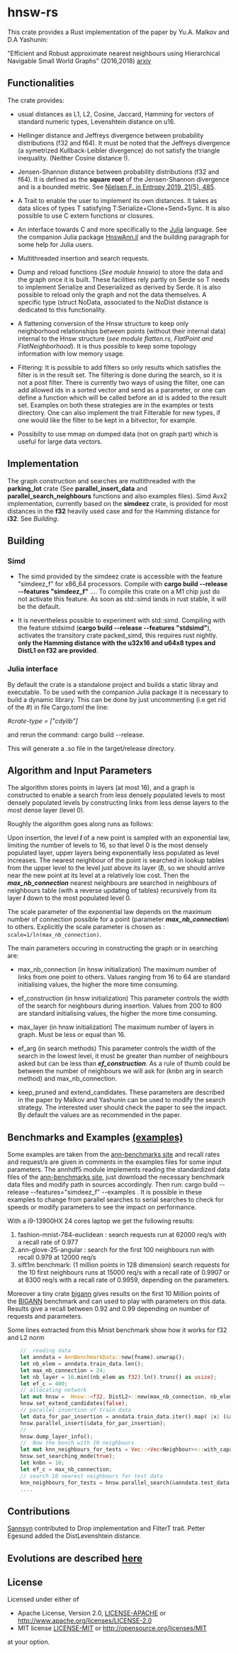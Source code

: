 # hnsw-rs

This crate provides a Rust implementation of the paper by Yu.A. Malkov and D.A Yashunin:

"Efficient and Robust approximate nearest neighbours using Hierarchical Navigable Small World Graphs" (2016,2018)
[arxiv](https://arxiv.org/abs/1603.09320)



## Functionalities

The crate provides:

* usual distances as L1, L2, Cosine, Jaccard, Hamming for vectors of standard numeric types, Levenshtein distance on u16.

* Hellinger distance and Jeffreys divergence between probability distributions (f32 and f64). It must be noted that the Jeffreys divergence
(a symetrized Kullback-Leibler divergence) do not satisfy the triangle inequality. (Neither Cosine distance !).

* Jensen-Shannon distance between probability distributions (f32 and f64). It is defined as the **square root** of the Jensen-Shannon divergence and is a bounded metric. See [Nielsen F. in Entropy 2019, 21(5), 485](https://doi.org/10.3390/e21050485).

* A Trait to enable the user to implement its own distances.
  It takes as data slices of types T satisfying T:Serialize+Clone+Send+Sync. It is also possible to use C extern functions or closures.

* An interface towards C and more specifically to the [Julia](https://julialang.org/) language.
See the companion Julia package [HnswAnn.jl](https://gitlab.com/jpboth/HnswAnn.jl) and the building paragraph for some help for Julia users.

* Multithreaded insertion and search requests.

* Dump and reload functions (*See module hnswio*) to store the data and the graph once it is built. These facilities rely partly on Serde so T needs to implement Serialize and Deserialized as derived by Serde.
  It is also possible to reload only the graph and not the data themselves. A specific type (struct NoData, associated to the NoDist distance is dedicated to this functionality.

* A flattening conversion of the Hnsw structure to keep only neighborhood relationships between points (without their internal data) internal to the Hnsw structure (*see module flatten.rs, FlatPoint and FlatNeighborhood*). It is thus possible to keep some topology information with low memory usage.

* Filtering: It is possible to add filters so only results which satisfies the filter is in the result set. The filtering is done during the search, so it is not a post filter. There is currently two ways of using the filter, one can add allowed ids in a sorted vector and send as a parameter, or one can define a function which will be called before an id is added to the result set.
Examples on both these strategies are in the examples or tests directory. One can also implement the trait Filterable for new types, if one would like the filter to be kept in a bitvector, for example.

* Possibilty to use mmap on dumped data (not on graph part) which is useful for large data vectors.

## Implementation

The graph construction and searches are multithreaded with the **parking_lot** crate (See **parallel_insert_data** and **parallel_search_neighbours** functions and also examples files).
Simd Avx2 implementation, currently based on the **simdeez** crate, is provided for most distances in the **f32** heavily used case and for the Hamming distance for **i32**. See *Building*.

## Building

### Simd

* The simd provided by the simdeez crate is accessible with the feature "simdeez_f" for x86_64 processors.
Compile with **cargo build --release --features "simdeez_f"** ....
To compile this crate on a M1 chip just do not activate this feature.
As soon as std::simd lands in rust stable, it will be the default.

* It is nevertheless possible to experiment with std::simd. Compiling with the feature stdsimd
  (**cargo build --release --features "stdsimd"**), activates the transitory crate packed_simd, this requires rust nightly.
  **only the Hamming distance with the u32x16 and u64x8 types and DistL1 on f32 are provided**.

### Julia interface

By default the crate is a standalone project and builds a static libray and executable.
To be used with the companion Julia package it is necessary to build a dynamic library.
This can be done by just uncommenting (i.e get rid of the #) in file Cargo.toml the line:

*#crate-type = ["cdylib"]*

and rerun the command: cargo build --release.

This will generate a .so file in the target/release directory.

## Algorithm and Input Parameters

The algorithm stores points in layers (at most 16), and a graph is constructed to enable a search from less densely populated levels to most densely populated levels by constructing links from less dense layers to the most dense layer (level 0).

Roughly the algorithm goes along runs as follows:

Upon insertion, the level ***l*** of a new point is sampled with an exponential law, limiting the number of levels to 16,
so that level 0 is the most densely populated layer, upper layers being exponentially less populated as level increases.
The nearest neighbour of the point is searched in lookup tables from the upper level to the level just above its layer (***l***), so we should arrive near the new point at its level at a relatively low cost. Then the ***max_nb_connection*** nearest neighbours are searched in neighbours of neighbours table (with a reverse updating of tables) recursively from its layer ***l*** down to the most populated level 0.

The scale parameter of the exponential law depends on the maximum number of connection possible for a point (parameter ***max_nb_connection***) to others.
Explicitly the scale parameter is chosen as : `scale=1/ln(max_nb_connection)`.

The main parameters occuring in constructing the graph or in searching are:

* max_nb_connection (in hnsw initialization)
    The maximum number of links from one point to others. Values ranging from 16 to 64 are standard initialising values, the higher the more time consuming.

* ef_construction (in hnsw initialization)
  This parameter controls the width of the search for neighbours during insertion. Values from 200 to 800 are standard initialising values, the higher the more time consuming.

* max_layer (in hnsw initialization)
    The maximum number of layers in graph. Must be less or equal than 16.

* ef_arg (in search methods)
    This parameter controls the width of the search in the lowest level, it must be greater than number of neighbours asked but can be less than ***ef_construction***.
    As a rule of thumb could be between the number of neighbours we will ask for (knbn arg in search method) and max_nb_connection.

* keep_pruned and extend_candidates.
    These parameters are described in the paper by Malkov and Yashunin can be used to
    modify the search strategy. The interested user should check the paper to see the impact. By default
    the values are as recommended in the paper.

## Benchmarks and Examples [(examples)](./examples)

Some examples are taken from the [ann-benchmarks site](https://github.com/erikbern/ann-benchmarks)
and recall rates and request/s are given in comments in the examples files for some input parameters.
The annhdf5 module implements reading the standardized data files
of the [ann-benchmarks site](https://github.com/erikbern/ann-benchmarks),
just download the necessary benchmark data files and modify path in sources accordingly.
Then run: cargo build --release --features="simdeez_f" --examples .
It is possible in these examples to change from parallel searches to serial searches to check for speeds
or modify parameters to see the impact on performance.

With a i9-13900HX 24 cores laptop we get the following results:
1. fashion-mnist-784-euclidean : search requests run at 62000 req/s with a recall rate of 0.977
2. ann-glove-25-angular : search for the first 100 neighbours run with recall 0.979 at 12000 req/s
3. sift1m benchmark: (1 million points in 128 dimension) search requests for the 10 first neighbours runs at 15000 req/s with a recall rate of 0.9907 or at 8300 req/s with a recall rate of 0.9959, depending on the parameters.

Moreover a tiny crate [bigann](https://github.com/jean-pierreBoth/bigann)
gives results on the first 10 Million points of the [BIGANN](https://big-ann-benchmarks.com/) benchmark and can used to play with parameters on this data. Results give a recall between 0.92 and 0.99 depending on number of requests and parameters.

Some lines extracted from this Mnist benchmark show how it works for f32 and L2 norm

```rust
    //  reading data
    let anndata = AnnBenchmarkData::new(fname).unwrap();
    let nb_elem = anndata.train_data.len();
    let max_nb_connection = 24;
    let nb_layer = 16.min((nb_elem as f32).ln().trunc() as usize);
    let ef_c = 400;
    // allocating network
    let mut hnsw =  Hnsw::<f32, DistL2>::new(max_nb_connection, nb_elem, nb_layer, ef_c, DistL2{});
    hnsw.set_extend_candidates(false);
    // parallel insertion of train data
    let data_for_par_insertion = anndata.train_data.iter().map( |x| (&x.0, x.1)).collect();
    hnsw.parallel_insert(&data_for_par_insertion);
    //
    hnsw.dump_layer_info();
    //  Now the bench with 10 neighbours
    let mut knn_neighbours_for_tests = Vec::<Vec<Neighbour>>::with_capacity(nb_elem);
    hnsw.set_searching_mode(true);
    let knbn = 10;
    let ef_c = max_nb_connection;
    // search 10 nearest neighbours for test data
    knn_neighbours_for_tests = hnsw.parallel_search(&anndata.test_data, knbn, ef_c);
    ....
```

## Contributions

[Sannsyn](https://sannsyn.com/en/) contributed to Drop implementation and FilterT trait.
Petter Egesund added the DistLevenshtein distance.

## Evolutions are described [here](./Changes.md)

## License

Licensed under either of

* Apache License, Version 2.0, [LICENSE-APACHE](LICENSE-APACHE) or <http://www.apache.org/licenses/LICENSE-2.0>
* MIT license [LICENSE-MIT](LICENSE-MIT) or <http://opensource.org/licenses/MIT>

at your option.
